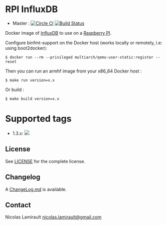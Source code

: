 # RPI InfluxDB

* Master : [![Circle CI](https://circleci.com/gh/zeiot/rpi-chronograf/tree/master.svg?style=svg)](https://circleci.com/gh/zeiot/rpi-chronograf/tree/master) [![Build Status](https://travis-ci.org/zeiot/rpi-chronograf.svg?branch=master)](https://travis-ci.org/zeiot/rpi-chronograf)

Docker image of [InfluxDB][] to use on a [Raspberry PI][].

Configure binfmt-support on the Docker host (works locally or remotely, i.e: using boot2docker):

    $ docker run --rm --privileged multiarch/qemu-user-static:register --reset

Then you can run an armhf image from your x86_64 Docker host :

    $ make run version=x.x

Or build :

    $ make build version=x.x


# Supported tags

* 1.3.x: [![](https://images.microbadger.com/badges/version/zeiot/rpi-chronograf:1.3.1.svg)](https://microbadger.com/images/zeiot/rpi-chronograf:1.3.1 "Get your own version badge on microbadger.com")


## License

See [LICENSE](LICENSE) for the complete license.


## Changelog

A [ChangeLog.md](ChangeLog.md) is available.


## Contact

Nicolas Lamirault <nicolas.lamirault@gmail.com>


[Raspberry PI]: https://www.raspberrypi.org/
[InfluxDB]: https://www.influxdata.com/time-series-platform/chronograf/
